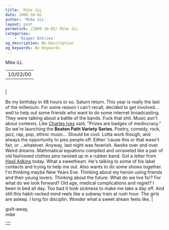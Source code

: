```yaml
---
title:  Mike iLL 
date: 2000-10-02
author: 'Mike iLL'
layout: post
permalink: /2000-10-02/ Mike iLL 
categories:
    - 'Diaper Entries'
og_description: No Description
og_keywords: No Keywords
---
```

<style>
body {
  background-color: ;
  color: ;
}
a {
  color: ;
}
a:active {
  color: ;
}
a:visited {
  color: ;
}
</style>
   Mike iLL     



|  |
| --- |
| 10/02/00  |

  
  



|  |
| --- |
| 


Be my birthday in 48 hours or so. Saturn return.
This year is really the last of the millenium.
For some reason I can't recall, decided to get involved... well to help out some friends who want to do some internet broadcasting.
They were talking about a battle of the bands. Fuck that shit. Music asn't about contests. Like
[Charles Ives](http://www.schirmer.com/composers/ives_bio.html) said, "Prizes are badges of mediocracy."
So we're launching the **Beaten Path Variety Series**.
Poetry, comedy, rock, jazz, rap, pop, ethnic music... Should be cool. Lotta work though, and always the opportunity to piss people off.
Either 'cause this or that wasn't fair, or ...whatever.
Anyway, last night was feverish. Awoke over and over. Weird dreams. Mathmatical equations compiled and unraveled like
a pair of old fashioned clothes pins twisted up in a rubber band.
Got a letter from [Hasil Adkins](http://www.iserv.net/~jakeb/hazemain.html) today. What a sweetheart. He's talking to some of his label contacts and trying to help me out. Also 
wants to do some shows together. I'm thinking maybe New Years Eve.
Thinking about my heroin using friends and their young lovers. Thinking about the future. What do we live for? For what do we look
forward? Old age, medical complications and regret?
I been in bed all day. Too bad it took sickness to make me take a day off. And still this habit-racked mind reels
like a subway train at rush hour.
The girls are asleep. I long for disciplin. Wonder what a sweet dream feels like. |


  
  guilt-away,  
 mike
   



|  |
| --- |
|  |

   
   
   
   

 

 

